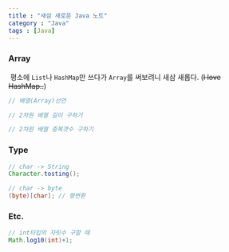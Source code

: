 ```yaml
---
title : "새삼 새로운 Java 노트"
category : "Java"
tags : [Java]
---
```


### Array

​	평소에 `List`나 `HashMap`만 쓰다가 `Array`를 써보려니 새삼 새롭다. (~~I love HashMap..~~)

```java
// 배열(Array)선언

// 2차원 배열 길이 구하기

// 2차원 배열 중복갯수 구하기

```



### Type

```java
// char -> String
Character.tosting();

// char -> byte
(byte)[char]; // 형변환
```



### Etc.

```java
// int타입의 자릿수 구할 때
Math.log10(int)+1;

```


